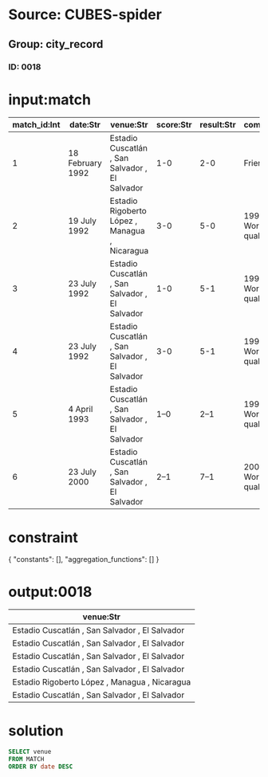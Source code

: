 # Source: CUBES-spider
## Group: city_record
### ID: 0018

# input:match

| match_id:Int | date:Str | venue:Str | score:Str | result:Str | competition:Str |
|---|---|---|---|---|---|
| 1 | 18 February 1992 | Estadio Cuscatlán , San Salvador , El Salvador | 1-0 | 2-0 | Friendly match |
| 2 | 19 July 1992 | Estadio Rigoberto López , Managua , Nicaragua | 3-0 | 5-0 | 1994 FIFA World Cup qualification |
| 3 | 23 July 1992 | Estadio Cuscatlán , San Salvador , El Salvador | 1-0 | 5-1 | 1994 FIFA World Cup qualification |
| 4 | 23 July 1992 | Estadio Cuscatlán , San Salvador , El Salvador | 3-0 | 5-1 | 1994 FIFA World Cup qualification |
| 5 | 4 April 1993 | Estadio Cuscatlán , San Salvador , El Salvador | 1–0 | 2–1 | 1994 FIFA World Cup qualification |
| 6 | 23 July 2000 | Estadio Cuscatlán , San Salvador , El Salvador | 2–1 | 7–1 | 2002 FIFA World Cup qualification |

# constraint

{
  "constants": [],
  "aggregation_functions": []
}

# output:0018

| venue:Str |
|---|
| Estadio Cuscatlán , San Salvador , El Salvador |
| Estadio Cuscatlán , San Salvador , El Salvador |
| Estadio Cuscatlán , San Salvador , El Salvador |
| Estadio Cuscatlán , San Salvador , El Salvador |
| Estadio Rigoberto López , Managua , Nicaragua |
| Estadio Cuscatlán , San Salvador , El Salvador |

# solution

```sql
SELECT venue
FROM MATCH
ORDER BY date DESC
```
